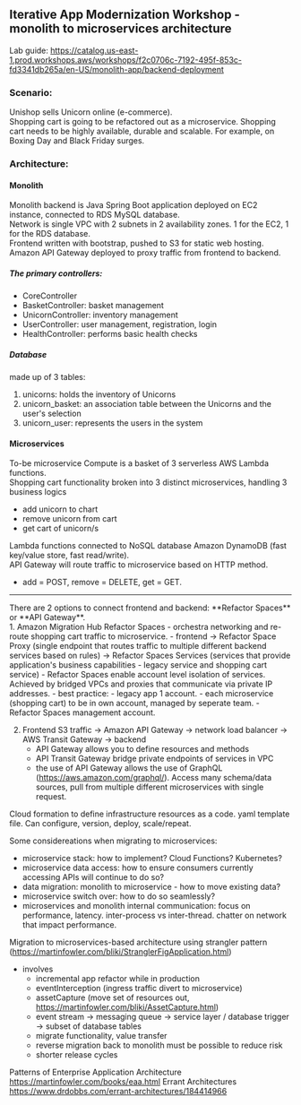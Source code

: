 ## Iterative App Modernization Workshop - monolith to microservices architecture

Lab guide: https://catalog.us-east-1.prod.workshops.aws/workshops/f2c0706c-7192-495f-853c-fd3341db265a/en-US/monolith-app/backend-deployment

### Scenario: 
Unishop sells Unicorn online (e-commerce). <br>
Shopping cart is going to be refactored out as a microservice. Shopping cart needs to be highly available, durable and scalable. For example, on Boxing Day and Black Friday surges.

### Architecture:
#### Monolith
Monolith backend is Java Spring Boot application deployed on EC2 instance, connected to RDS MySQL database. <br>
Network is single VPC with 2 subnets in 2 availability zones. 1 for the EC2, 1 for the RDS database. <br>
Frontend written with bootstrap, pushed to S3 for static web hosting. <br>
Amazon API Gateway deployed to proxy traffic from frontend to backend.

##### The primary controllers:
<ul>
<li>CoreController
<li>BasketController: basket management
<li>UnicornController: inventory management
<li>UserController: user management, registration, login
<li>HealthController: performs basic health checks
</ul>
	
##### Database 
made up of 3 tables:
<ol>
<li>unicorns: holds the inventory of Unicorns
<li>unicorn_basket: an association table between the Unicorns and the user's selection
<li>unicorn_user: represents the users in the system
</ol>
	
#### Microservices
To-be microservice Compute is a basket of 3 serverless AWS Lambda functions.<br>
 Shopping cart functionality broken into 3 distinct microservices, handling 3 business logics
- add unicorn to chart
- remove unicorn from cart
- get cart of unicorn/s <br>

Lambda functions connected to NoSQL database Amazon DynamoDB (fast key/value store, fast read/write). <br>
API Gateway will route traffic to microservice based on HTTP method. <br>
	<ul> 
		<li>add = POST, remove = DELETE, get = GET.
	</ul>

<hr>
There are 2 options to connect frontend and backend: **Refactor Spaces** or **API Gateway**.
<br>
1. Amazon Migration Hub Refactor Spaces
- orchestra networking and re-route shopping cart traffic to microservice.
- frontend -> Refactor Space Proxy (single endpoint that routes traffic to multiple different backend services based on rules) -> Refactor Spaces Services (services that provide application's business capabilities - legacy service and shopping cart service)
- Refactor Spaces enable account level isolation of services. Achieved by bridged VPCs and proxies that communicate via private IP addresses.
	- best practice: 
	- legacy app 1 account.
	- each microservice (shopping cart) to be in own account, managed by seperate team.
	- Refactor Spaces management account.


2. Frontend S3 traffic -> Amazon API Gateway -> network load balancer -> AWS Transit Gateway -> backend
	- API Gateway allows you to define resources and methods
	- API Transit Gateway bridge private endpoints of services in VPC
	- the use of API Gateway allows the use of GraphQL (https://aws.amazon.com/graphql/). Access many schema/data sources, pull from multiple different microservices with single request.

Cloud formation to define infrastructure resources as a code. yaml template file. Can configure, version, deploy, scale/repeat.

Some considereations when migrating to microservices:
 - microservice stack: how to implement? Cloud Functions? Kubernetes?
 - microservice data access: how to ensure consumers currently accessing APIs will continue to do so?
 - data migration: monolith to microservice - how to move existing data?
 - microservice switch over: how to do so seamlessly?
 - microservices and monolith internal communication: focus on performance, latency. inter-process vs inter-thread. chatter on network that impact performance.

Migration to microservices-based architecture using strangler pattern (https://martinfowler.com/bliki/StranglerFigApplication.html)
 - involves 
	- incremental app refactor while in production
	- eventInterception (ingress traffic divert to microservice)
	- assetCapture (move set of resources out, https://martinfowler.com/bliki/AssetCapture.html)
	- event stream -> messaging queue -> service layer / database trigger -> subset of database tables
	- migrate functionality, value transfer
	- reverse migration back to monolith must be possible to reduce risk
	- shorter release cycles

Patterns of Enterprise Application Architecture
https://martinfowler.com/books/eaa.html
Errant Architectures
https://www.drdobbs.com/errant-architectures/184414966
